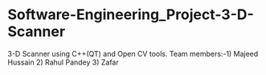 # Software-Engineering_Project-3-D-Scanner
3-D Scanner using C++(QT) and Open CV tools.
Team members:-1) Majeed Hussain 2) Rahul Pandey 3) Zafar 

